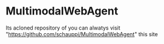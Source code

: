 # MultimodalWebAgent
Its acloned repository of you can alwatys visit "https://github.com/schauppi/MultimodalWebAgent" this site
